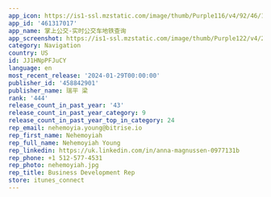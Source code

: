 ```yaml
---
app_icon: https://is1-ssl.mzstatic.com/image/thumb/Purple116/v4/92/46/12/9246129b-63e1-d6cf-6143-d92ab552c8bf/AppIcon-1x_U007emarketing-0-7-0-0-sRGB-85-220.png/1024x1024bb.png
app_id: '461317017'
app_name: 掌上公交-实时公交车地铁查询
app_screenshot: https://is1-ssl.mzstatic.com/image/thumb/Purple122/v4/26/43/ce/2643ce7a-793f-4ed0-e585-29b8ca6556a5/1b510c84-0315-4be4-b965-7e28701d0b29__U5e7f_U544a_U56fe-1242x2688.png/1242x2688bb.png
category: Navigation
country: US
id: JJ1HNpPFJuCY
language: en
most_recent_release: '2024-01-29T00:00:00'
publisher_id: '458842901'
publisher_name: 瑞平 梁
rank: '444'
release_count_in_past_year: '43'
release_count_in_past_year_category: 9
release_count_in_past_year_top_in_category: 24
rep_email: nehemoyia.young@bitrise.io
rep_first_name: Nehemoyiah
rep_full_name: Nehemoyiah Young
rep_linkedin: https://uk.linkedin.com/in/anna-magnussen-0977131b
rep_phone: +1 512-577-4531
rep_photo: nehemoyiah.jpg
rep_title: Business Development Rep
store: itunes_connect
---
```

